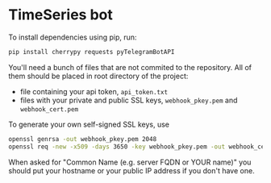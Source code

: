 # TimeSeries bot
To install dependencies using pip, run:
```sh
pip install cherrypy requests pyTelegramBotAPI
```

You'll need a bunch of files that are not commited to the repository. All of them should be placed in root directory of the project:
- file containing your api token, `api_token.txt `
- files with your private and public SSL keys, `webhook_pkey.pem` and `webhook_cert.pem`

To generate your own self-signed SSL keys, use 
```sh
openssl genrsa -out webhook_pkey.pem 2048
openssl req -new -x509 -days 3650 -key webhook_pkey.pem -out webhook_cert.pem
```
When asked for "Common Name (e.g. server FQDN or YOUR name)" you should put your hostname or your public IP address if you don't have one.

